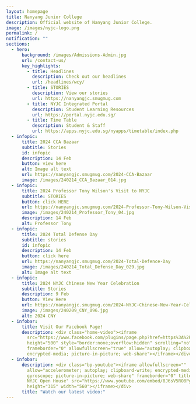 ```yaml
---
layout: homepage
title: Nanyang Junior College
description: Official website of Nanyang Junior College.
image: /images/nyjc-logo.png
permalink: /
notification: ""
sections:
  - hero:
      background: /images/Admissions-Admin.jpg
      url: /contact-us/
      key_highlights:
        - title: Headlines
          description: Check out our headlines
          url: /headlines/wcy/
        - title: STORIES
          description: View our stories
          url: https://nanyangjc.smugmug.com
        - title: NYJC Integrated Portal
          description: Student Learning Resources
          url: https://portal.nyjc.edu.sg/
        - title: Time Table
          description: Student & Staff
          url: https://apps.nyjc.edu.sg/nyapps/timetable/index.php
  - infopic:
      title: 2024 CCA Bazaar
      subtitle: Stories
      id: infopic
      description: 14 Feb
      button: view here
      alt: Image alt text
      url: https://nanyangjc.smugmug.com/2024-CCA-Bazaar
      image: /images/240214_CCA_Bazaar_014.jpg
  - infopic:
      title: 2024 Professor Tony Wilson's Visit to NYJC
      subtitle: STORIES
      button: click HERE
      url: https://nanyangjc.smugmug.com/2024-Professor-Tony-Wilson-Visit-to-NYJC
      image: /images/240214_Professor_Tony_04.jpg
      description: 14 Feb
      alt: Professor Tony
  - infopic:
      title: 2024 Total Defense Day
      subtitle: stories
      id: infopic
      description: 14 Feb
      button: click here
      url: https://nanyangjc.smugmug.com/2024-Total-Defence-Day
      image: /images/240214_Total_Defense_Day_029.jpg
      alt: Image alt text
  - infopic:
      title: 2024 NYJC Chinese New Year Celebration
      subtitle: Stories
      description: 9 Feb
      button: View Here
      url: https://nanyangjc.smugmug.com/2024-NYJC-Chinese-New-Year-Celebration
      image: /images/240209_CNY_096.jpg
      alt: 2024 CNY
  - infobar:
      title: Visit Our Facebook Page!
      description: <div class="home-video"><iframe
        src="https://www.facebook.com/plugins/page.php?href=https%3A%2F%2Fwww.facebook.com%2FNanyangjc%2F&tabs=timeline&width=340&height=500&small_header=false&adapt_container_width=true&hide_cover=false&show_facepile=true&appId"
        height="500" style="border:none;overflow:hidden" scrolling="no"
        frameborder="0" allowfullscreen="true" allow="autoplay; clipboard-write;
        encrypted-media; picture-in-picture; web-share"></iframe></div>
  - infobar:
      description: <div class="bp-youtube"><iframe allowfullscreen=""
        allow="accelerometer; autoplay; clipboard-write; encrypted-media;
        gyroscope; picture-in-picture; web-share" frameborder="0" title="2024
        NYJC Open House" src="https://www.youtube.com/embed/8J6sV5RO8Pg"
        height="315" width="560"></iframe></div>
      title: "Watch our latest video:"
---
```

